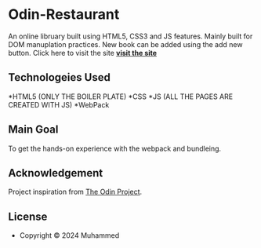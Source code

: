 # Odin-Restaurant

An online libruary built using HTML5, CSS3 and JS features. Mainly built for DOM manuplation practices.
New book can be added using the add new button. Click here to visit the site [__visit the site__](https://mhmdfais.github.io/restaurant_page/)

## Technologeies Used

*HTML5 (ONLY THE BOILER PLATE)
*CSS
*JS (ALL THE PAGES ARE CREATED WITH JS)
*WebPack

## Main Goal

To get the hands-on experience with the webpack and bundleing.


## Acknowledgement

Project inspiration from [The Odin Project](https://www.theodinproject.com/home).

## License

* Copyright &copy; 2024 Muhammed 